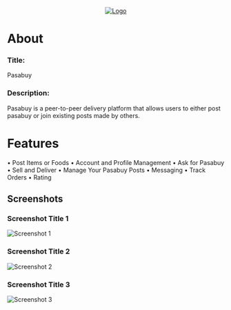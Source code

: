 <div align="center">
  <a href="https://i.imgur.com/2EtlC1f.png">
    <img src="https://i.imgur.com/6QGX8a7.png" alt="Logo">
  </a>
</div>

# About

### Title:
Pasabuy

### Description:
Pasabuy is a peer-to-peer delivery platform that allows users to either post pasabuy or join existing posts made by others.

# Features

• Post Items or Foods
• Account and Profile Management
• Ask for Pasabuy
• Sell and Deliver
• Manage Your Pasabuy Posts
• Messaging
• Track Orders
• Rating

## Screenshots

### Screenshot Title 1
![Screenshot 1](path/to/screenshot1.png)

### Screenshot Title 2
![Screenshot 2](path/to/screenshot2.png)

### Screenshot Title 3
![Screenshot 3](path/to/screenshot3.png)
